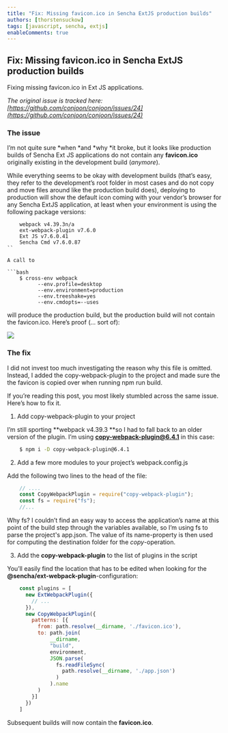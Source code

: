 ```yaml
---
title: "Fix: Missing favicon.ico in Sencha ExtJS production builds"
authors: [thorstensuckow]
tags: [javascript, sencha, extjs]
enableComments: true
---
```


## Fix: Missing favicon.ico in Sencha ExtJS production builds

Fixing missing favicon.ico in Ext JS applications.

*The original issue is tracked here: [https://github.com/conjoon/conjoon/issues/24](https://github.com/conjoon/conjoon/issues/24)*

### The issue

I’m not quite sure *when *and *why *it broke, but it looks like production builds of Sencha Ext JS applications do not contain any **favicon.ico** originally existing in the development build (*anymore*).
<!--truncate-->
While everything seems to be okay with development builds (that’s easy, they refer to the development’s root folder in most cases and do not copy and move files around like the production build does), deploying to production will show the default icon coming with your vendor’s browser for any Sencha ExtJS application, at least when your environment is using the following package versions:

```
    webpack v4.39.3n/a
    ext-webpack-plugin v7.6.0 
    Ext JS v7.6.0.41 
    Sencha Cmd v7.6.0.87
``

A call to

```bash
    $ cross-env webpack 
          --env.profile=desktop 
          --env.environment=production 
          --env.treeshake=yes 
          --env.cmdopts=--uses
```

will produce the production build, but the production build will not contain the favicon.ico. Here’s proof (… sort of):

![](https://cdn-images-1.medium.com/max/2000/1*XGxSX1p43oVtk3cif5mE2Q.png)

### The fix

I did not invest too much investigating the reason why this file is omitted. Instead, I added the copy-webpack-plugin to the project and made sure the the favicon is copied over when running npm run build.

If you’re reading this post, you most likely stumbled across the same issue. Here’s how to fix it.

1. Add copy-webpack-plugin to your project

I’m still sporting **webpack v4.39.3 **so I had to fall back to an older version of the plugin. I’m using **copy-webpack-plugin@6.4.1** in this case:

```bash
    $ npm i -D copy-webpack-plugin@6.4.1
```

2. Add a few more modules to your project’s webpack.config.js

Add the following two lines to the head of the file:

```javascript
    // ....
    const CopyWebpackPlugin = require("copy-webpack-plugin");
    const fs = require("fs");
    //...
```

Why fs? I couldn’t find an easy way to access the application’s name at this point of the build step through the variables available, so I’m using fs to parse the project's app.json. The value of its name-property is then used for computing the destination folder for the *copy*-operation.

3. Add the **copy-webpack-plugin** to the list of plugins in the script

You’ll easily find the location that has to be edited when looking for the **@sencha/ext-webpack-plugin**-configuration:

```javascript
    const plugins = [
      new ExtWebpackPlugin({
        // ...
      }),
      new CopyWebpackPlugin({
        patterns: [{
          from: path.resolve(__dirname, './favicon.ico'),
          to: path.join(
              __dirname,
              "build",
              environment,
              JSON.parse(
                fs.readFileSync(
                  path.resolve(__dirname, './app.json')
                )
              ).name
          )
        }]
      })
    ]
```

Subsequent builds will now contain the **favicon.ico**.

